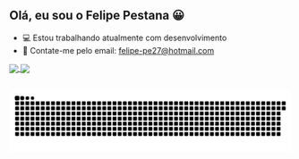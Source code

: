 ## Olá, eu sou o Felipe Pestana 😀

- 💻 Estou trabalhando atualmente com desenvolvimento 
- 📩 Contate-me pelo email: felipe-pe27@hotmail.com

<div>
  <a href="https://github.com/felipepestana18">
  <img height="180em"  align="center" src="https://github-readme-stats.vercel.app/api?username=felipepestana18&show_icons=true&theme=react&include_all_commits=true&count_private=true"/>
  <img height="180em" align="center" src="https://github-readme-stats.vercel.app/api/top-langs/?username=felipepestana18&layout=compact&langs_count=7&theme=react" />
</div>
 <br>

   ![Snake animation](https://github.com/felipepestana18/felipepestana18/blob/output/github-contribution-grid-snake.svg)
  
  
  <!-- 
- 😄 Pronouns: ...
 -⚡ Fun fact: ...
- 👯 I’m looking to collaborate on ...
- 🤔 I’m looking for help with ...
-->
 
